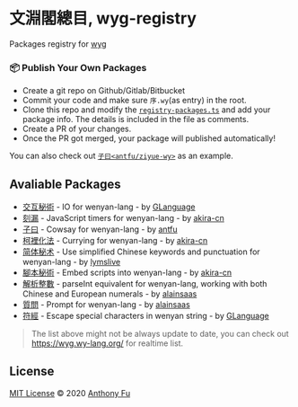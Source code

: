# 文淵閣總目, wyg-registry

Packages registry for [wyg](https://github.com/wenyan-lang/wyg)

### 📦 Publish Your Own Packages

- Create a git repo on Github/Gitlab/Bitbucket
- Commit your code and make sure `序.wy`(as entry) in the root.
- Clone this repo and modify the [`registry-packages.ts`](https://github.com/wenyan-lang/wyg-registry/blob/master/registry-packages.ts) and add your package info. The details is included in the file as comments.
- Create a PR of your changes.
- Once the PR got merged, your package will published automatically!

You can also check out [`子曰<antfu/ziyue-wy>`](https://github.com/antfu/ziyue-wy) as an example.

## Avaliable Packages

<!--GENERATED_DO_NOT_MODIFY-->
<!--package_list_start-->

- [交互秘術](https://github.com/GLanguage/jiaohu-wy/tree/master) - IO for wenyan-lang - by [GLanguage](https://github.com/GLanguage)
- [刻漏](https://github.com/akira-cn/kelou-wy/tree/master) - JavaScript timers for wenyan-lang - by [akira-cn](https://github.com/akira-cn)
- [子曰](https://github.com/antfu/ziyue-wy/tree/master) - Cowsay for wenyan-lang - by [antfu](https://github.com/antfu)
- [柯裡化法](https://github.com/akira-cn/currying-wy/tree/master) - Currying for wenyan-lang - by [akira-cn](https://github.com/akira-cn)
- [简体秘术](https://github.com/lymslive/wyg-packages/tree/jiantihua) - Use simplified Chinese keywords and punctuation for wenyan-lang - by [lymslive](https://github.com/lymslive/wyg-packages)
- [腳本秘術](https://github.com/akira-cn/script-wy/tree/master) - Embed scripts into wenyan-lang - by [akira-cn](https://github.com/akira-cn)
- [解析整數](https://github.com/alainsaas/zh_parseint-wy/tree/master) - parseInt equivalent for wenyan-lang, working with both Chinese and European numerals - by [alainsaas](https://github.com/alainsaas)
- [質問](https://github.com/alainsaas/prompt-wy/tree/master) - Prompt for wenyan-lang - by [alainsaas](https://github.com/alainsaas)
- [符經](https://github.com/GLanguage/fujing-wy/tree/master) - Escape special characters in wenyan string - by [GLanguage](https://github.com/GLanguage)

<!--package_list_end-->

> The list above might not be always update to date, you can check out https://wyg.wy-lang.org/ for realtime list.

## License

[MIT License](https://github.com/wenyan-lang/wyg-registry/blob/master/LICENSE) © 2020 [Anthony Fu](https://github.com/antfu)
